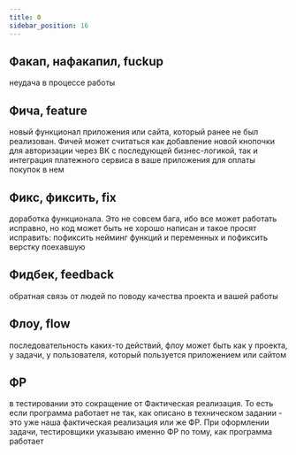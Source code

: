 ```yaml
---
title: Ф
sidebar_position: 16
---
```


## Факап, нафакапил, fuckup
неудача в процессе работы

## Фича, feature 
новый функционал приложения или сайта, который ранее не был реализован. Фичей может считаться как добавление новой кнопочки для авторизации через ВК с последующей бизнес-логикой, так и интеграция платежного сервиса в ваше приложения для оплаты покупок в нем

## Фикс, фиксить, fix
доработка функционала. Это не совсем бага, ибо все может работать исправно, но код может быть не хорошо написан и такое просят исправить: пофиксить нейминг функций и переменных и пофиксить верстку поехавшую

## Фидбек, feedback 
обратная связь от людей по поводу качества проекта и вашей работы

## Флоу, flow 
последовательность каких-то действий, флоу может быть как у проекта, у задачи, у пользователя, который пользуется приложением или сайтом

## ФР 
в тестировании это сокращение от Фактическая реализация. То есть если программа работает не так, как описано в техническом задании - это уже наша фактическая реализация или же ФР. При оформлении задачи, тестировщики указываю именно ФР по тому, как программа работает
